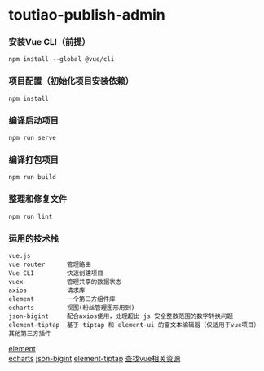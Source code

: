 # toutiao-publish-admin

### 安装Vue CLI（前提）
```
npm install --global @vue/cli
```

### 项目配置（初始化项目安装依赖）
```
npm install
```

### 编译启动项目
```
npm run serve
```

### 编译打包项目
```
npm run build
```

### 整理和修复文件
```
npm run lint
```

### 运用的技术栈
```
vue.js
vue router      管理路由
Vue CLI         快速创建项目
vuex            管理共享的数据状态
axios           请求库
element         一个第三方组件库
echarts         视图(粉丝管理图形用到)
json-bigint     配合axios使用，处理超出 js 安全整数范围的数字转换问题
element-tiptap  基于 tiptap 和 element-ui 的富文本编辑器（仅适用于vue项目）
其他第三方插件
```
[element](https://element.eleme.cn/#/zh-CN)  
[echarts](https://echarts.apache.org/examples/zh/index.html#chart-type-line)
[json-bigint](https://github.com/sidorares/json-bigint)
[element-tiptap](https://github.com/Leecason/element-tiptap/blob/master/README_ZH.md)
[查找vue相关资源](https://github.com/vuejs/awesome-vue)

